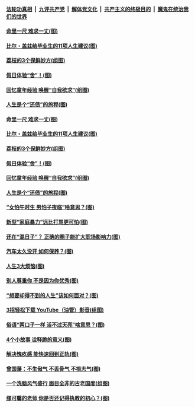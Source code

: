 ####  [法轮功真相](../../../../basic/blob/master/README.md?t=06220602) &nbsp;|&nbsp; [九评共产党](../../../../9ping.md/blob/master/README.md?t=06220602) &nbsp;|&nbsp; [解体党文化](../../../../jtdwh.md/blob/master/README.md?t=06220602)  &nbsp;|&nbsp; [共产主义的终极目的](../../../../gczydzjmd.md/blob/master/README.md?t=06220602) &nbsp;|&nbsp; [魔鬼在统治我们的世界](../../../../mgztzwmdsj.md/blob/master/README.md?t=06220602) 

#### [命里一尺 难求一丈(图)](../pages/p8/936782.md?t=06220602) 

#### [比尔・盖兹给毕业生的11项人生建议(图)](../pages/p8/936231.md?t=06220602) 

#### [荔枝的3个保鲜妙方(组图)](../pages/p8/936950.md?t=06220602) 

#### [假日体验“舍”！(图)](../pages/p8/937183.md?t=06220602) 

#### [回忆童年经验 唤醒“自我欲求”(组图)](../pages/p8/937082.md?t=06220602) 

#### [人生是个“还债”的旅程(图)](../pages/p8/936768.md?t=06220602) 

#### [命里一尺 难求一丈(图)](../pages/p8/936782.md?t=06220602) 

#### [比尔・盖兹给毕业生的11项人生建议(图)](../pages/p8/936231.md?t=06220602) 

#### [荔枝的3个保鲜妙方(组图)](../pages/p8/936950.md?t=06220602) 

#### [假日体验“舍”！(图)](../pages/p8/937183.md?t=06220602) 

#### [回忆童年经验 唤醒“自我欲求”(组图)](../pages/p8/937082.md?t=06220602) 

#### [人生是个“还债”的旅程(图)](../pages/p8/936768.md?t=06220602) 

#### [“女怕午时生 男怕子夜临”啥意思？(图)](../pages/p8/937081.md?t=06220602) 

#### [新型“家庭暴力”远比打骂更可怕(图)](../pages/p8/936230.md?t=06220602) 

#### [还在“混日子”？ 正确的圈子能扩大职场影响力(图)](../pages/p8/937049.md?t=06220602) 

#### [汽车太久没开 如何保养？(图)](../pages/p8/937035.md?t=06220602) 

#### [人生3大烦恼(图)](../pages/p8/936959.md?t=06220602) 

#### [别人尊重你 不是因为你优秀(图)](../pages/p8/936253.md?t=06220602) 

#### [“想要却得不到的人生”该如何面对？(图)](../pages/p8/936933.md?t=06220602) 

#### [3招轻松下载 YouTube（油管）影音(组图)](../pages/p8/936922.md?t=06220602) 

#### [俗语“两口子一样 活不过天亮”啥意思？(图)](../pages/p8/936917.md?t=06220602) 

#### [4个小故事 诠释跪的意义(图)](../pages/p8/936353.md?t=06220602) 

#### [解决愧疚感 能快速回到正轨(图)](../pages/p8/936834.md?t=06220602) 

#### [曾国藩：不生傲气 不丢骨气 不损志气(图)](../pages/p8/936248.md?t=06220602) 

#### [一个洗脑风气盛行 面目全非的古老国度(组图)](../pages/p8/936759.md?t=06220602) 

#### [缪可馨的老师 你是否还记得执教的初心？(图)](../pages/p8/936737.md?t=06220602) 

